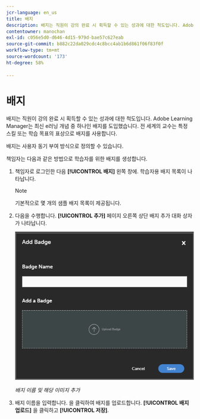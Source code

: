 ```yaml
---
jcr-language: en_us
title: 배지
description: 배지는 직원이 강의 완료 시 획득할 수 있는 성과에 대한 척도입니다. Adobe Learning Manager는 최신 e러닝 개념 중 하나인 배지를 도입했습니다. 전 세계의 교수는 특정 스킬 또는 학습 목표의 표상으로 배지를 사용합니다.
contentowner: manochan
exl-id: c056e5d0-d646-4d15-979d-bae57c627eab
source-git-commit: b882c22da029cdc4c8bcc4ab1b6d861f06f83f0f
workflow-type: tm+mt
source-wordcount: '173'
ht-degree: 58%

---
```


# 배지

배지는 직원이 강의 완료 시 획득할 수 있는 성과에 대한 척도입니다. Adobe Learning Manager는 최신 e러닝 개념 중 하나인 배지를 도입했습니다. 전 세계의 교수는 특정 스킬 또는 학습 목표의 표상으로 배지를 사용합니다.

배지는 사용자 동기 부여 방식으로 정의할 수 있습니다.

책임자는 다음과 같은 방법으로 학습자를 위한 배지를 생성합니다.

1. 책임자로 로그인한 다음 **[!UICONTROL 배지]** 왼쪽 창에. 학습자용 배지 목록이 나타납니다.

   >[!NOTE]
   >
   >기본적으로 몇 개의 샘플 배지 목록이 제공됩니다.

1. 다음을 수행합니다. **[!UICONTROL 추가]** 페이지 오른쪽 상단 배지 추가 대화 상자가 나타납니다.

   ![](assets/add-badge1.png)

   *배지 이름 및 해당 이미지 추가*

1. 배지 이름을 입력합니다. 을 클릭하여 배지를 업로드합니다. **[!UICONTROL 배지 업로드]** 을 클릭하고 **[!UICONTROL 저장]**.
